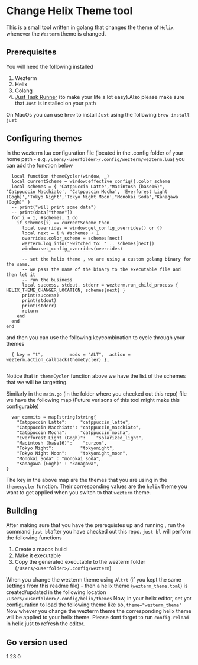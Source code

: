 # Change Helix Theme tool

This is a small tool written in golang that changes the theme of `Helix` whenever the `Wezterm` theme is changed. 

## Prerequisites 
You will need the following installed
1. Wezterm
2. Helix
3. Golang
4. [Just Task Runner](https://github.com/casey/just) (to make your life a lot easy).Also please make sure that `Just` is installed on your path 

On MacOs you can use `brew` to install `Just` using the following 
```brew install just```
## Configuring themes 
In the wezterm lua configuration file (located in the .config folder of your home path - e.g. `/Users/<userfolder>/.config/wezterm/wezterm.lua`) you can add the function below 

```
  local function themeCycler(window, _)
  local currentScheme = window:effective_config().color_scheme
  local schemes = { "Catppuccin Latte","Macintosh (base16)", 'Catppuccin Macchiato', 'Catppuccin Mocha', 'Everforest Light (Gogh)','Tokyo Night','Tokyo Night Moon',"Monokai Soda","Kanagawa (Gogh)" }
  -- print("will print some data")
  -- print(data["theme"])
  for i = 1, #schemes, 1 do
    if schemes[i] == currentScheme then
      local overrides = window:get_config_overrides() or {}
      local next = i % #schemes + 1
      overrides.color_scheme = schemes[next]
      wezterm.log_info("Switched to: " .. schemes[next])
      window:set_config_overrides(overrides)

      -- set the helix theme , we are using a custom golang binary for the same. 
      -- we pass the name of the binary to the executable file and then let it 
      -- run the business 
      local success, stdout, stderr = wezterm.run_child_process { HELIX_THEME_CHANGER_LOCATION, schemes[next] }
      print(success)
      print(stdout)
      print(stderr)
      return
    end
  end
end
```

and then you can use the following keycombination to cycle through your themes 
```
  { key = "t",          mods = "ALT",  action = wezterm.action_callback(themeCycler) },
  
```

Notice that in `themeCycler` function above we have the list of the schemes that we will be targetting.  


Similarly in the `main.go` (in the folder where you checked out this repo) file we have the following map (Future verisons of this tool might make this configurable)

```
  var commits = map[string]string{
	"Catppuccin Latte":     "catppuccin_latte",
	"Catppuccin Macchiato": "catppuccin_macchiato",
	"Catppuccin Mocha":     "catppuccin_mocha",
	"Everforest Light (Gogh)":    "solarized_light",
	"Macintosh (base16)":    "curzon",
	"Tokyo Night":          "tokyonight",
	"Tokyo Night Moon":     "tokyonight_moon",
	"Monokai Soda" : "monokai_soda",
	"Kanagawa (Gogh)" : "kanagawa",
}

```

The key in the above map are the themes that you are using in the `themecycler` function. Their corresponding values are the `helix` theme you want to get applied when you switch to that `wezterm` theme.

## Building

After making sure that you have the prerequistes up and running , run the command `just bl`after you have checked out this repo.
`just bl` will perform the following functions 
1. Create a macos build
2. Make it executable
3. Copy the generated executable to the wezterm folder (`/Users/<userfolder>/.config/wezterm`)




When you change the wezterm theme using `Alt+t` (if you kept the same settings from this readme file) - then a helix theme (`wezterm_theme.toml`) is created/updated in the following location 
`/Users/<userfolder>/.config/helix/themes`
Now, in your helix editor, set yor configuration to load the following theme like so, 
`
  theme="wezterm_theme"
`
Now whever you change the wezterm theme the corresponding helix theme will be applied to your helix theme. Please dont forget to run `config-reload` in helix just to refresh the editor.


## Go version used 
1.23.0
